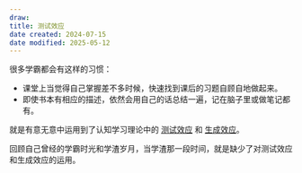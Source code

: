 ```yaml
---
draw:
title: 测试效应
date created: 2024-07-15
date modified: 2025-05-12
---
```


很多学霸都会有这样的习惯：

- 课堂上当觉得自己掌握差不多时候，快速找到课后的习题自顾自地做起来。
- 即使书本有相应的描述，依然会用自己的话总结一遍，记在脑子里或做笔记都有。

就是有意无意中运用到了认知学习理论中的 [测试效应](测试效应.md) 和 [生成效应](生成效应.md)。

回顾自己曾经的学霸时光和学渣岁月，当学渣那一段时间，就是缺少了对测试效应和生成效应的运用。
